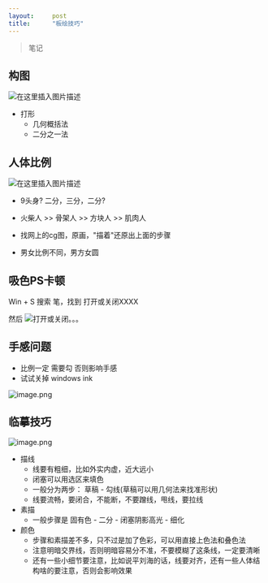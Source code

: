 ```yaml
---
layout:     post
title:      "板绘技巧"
---
```


> 笔记

## 构图
![在这里插入图片描述](https://img-blog.csdnimg.cn/2020013011455517.jpg)
- 打形
	- 几何概括法
	- 二分之一法

## 人体比例
![在这里插入图片描述](https://img-blog.csdnimg.cn/20200121152257621.jpg)
- 9头身? 二分，三分，二分?

- 火柴人 >> 骨架人  >> 方块人 >> 肌肉人 

- 找网上的cg图，原画，"描着"还原出上面的步骤

- 男女比例不同，男方女圆

## 吸色PS卡顿

Win + S 搜索 笔，找到 打开或关闭XXXX

然后 ![打开或关闭。。。](https://i.loli.net/2020/02/04/wBSIaPevHklMN7y.png)


## 手感问题
- 比例一定 需要勾 否则影响手感
- 试试关掉 windows ink

![image.png](https://i.loli.net/2020/02/22/wBPlitxN9Fp2LHX.png)

## 临摹技巧

![image.png](https://i.loli.net/2020/03/01/WEXbh34wpyORSCe.png)

- 描线
	- 线要有粗细，比如外实内虚，近大远小
	- 闭塞可以用选区来填色
	- 一般分为两步： 草稿 - 勾线(草稿可以用几何法来找准形状)
	- 线要流畅，要闭合，不能断，不要蹭线，甩线，要拉线
- 素描
	- 一般步骤是 固有色 - 二分 - 闭塞阴影高光 - 细化
- 颜色 
	- 步骤和素描差不多，只不过是加了色彩，可以用直接上色法和叠色法
	- 注意明暗交界线，否则明暗容易分不准，不要模糊了这条线，一定要清晰
	- 还有一些小细节要注意，比如说平刘海的话，线要对齐，还有一些人体结构啥的要注意，否则会影响效果

